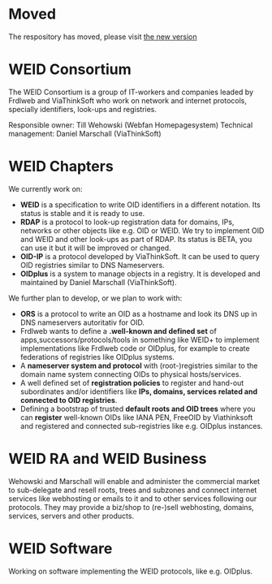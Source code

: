 # Moved
The respository has moved, please visit [the new version](https://github.com/WEID-Consortium/weid.info)


# WEID Consortium
The WEID Consortium is a group of IT-workers and companies leaded by Frdlweb and ViaThinkSoft who work on network and internet protocols, specially identifiers, look-ups and registries.

Responsible owner: Till Wehowski (Webfan Homepagesystem)
Technical management: Daniel Marschall (ViaThinkSoft)

# WEID Chapters
We currently work on:
+ **WEID** is a specification to write OID identifiers in a different notation. Its status is stable and it is ready to use.
+ **RDAP** is a protocol to look-up registration data for domains, IPs, networks or other objects like e.g. OID or WEID. We try to implement OID and WEID and other look-ups as part of RDAP. Its status is BETA, you can use it but it will be improved or changed.
+ **OID-IP** is a protocol developed by ViaThinkSoft. It can be used to query OID registries similar to DNS Nameservers.
+ **OIDplus** is a system to manage objects in a registry. It is developed and maintained by Daniel Marschall (ViaThinkSoft).

We further plan to develop, or we plan to work with:
+ **ORS** is a protocol to write an OID as a hostname and look its DNS up in DNS nameservers autoritativ for OID.
+ Frdlweb wants to define a **.well-known and defined set** of apps,successors/protocols/tools in something like WEID+ to implement implementations like Frdlweb code or OIDplus, for example to create federations of registries like OIDplus systems.
+ A **nameserver system and protocol** with (root-)registries similar to the domain name system connecting OIDs to physical hosts/services.
+ A well defined set of **registration policies** to register and hand-out subordinates and/or identifiers like **IPs, domains, services related and connected to OID registries**.
+ Defining a bootstrap of trusted **default roots and OID trees** where you can **register** well-known OIDs like IANA PEN, FreeOID by Viathinksoft and registered and connected sub-registries like e.g. OIDplus instances.

# WEID RA and WEID Business
Wehowski and Marschall will enable and administer the commercial market to sub-delegate and resell roots, trees and subzones and connect internet services like webhosting or emails to it and to other services following our protocols. They may provide a biz/shop to (re-)sell webhosting, domains, services, servers and other products.

# WEID Software
Working on software implementing the WEID protocols, like e.g. OIDplus.
  
